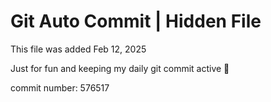 # Git Auto Commit | Hidden File

This file was added Feb 12, 2025

Just for fun and keeping my daily git commit active 🤪

commit number: 576517
